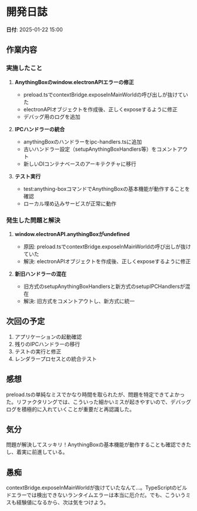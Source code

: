 # 開発日誌

**日付**: 2025-01-22 15:00

## 作業内容

### 実施したこと
1. **AnythingBoxのwindow.electronAPIエラーの修正**
   - preload.tsでcontextBridge.exposeInMainWorldの呼び出しが抜けていた
   - electronAPIオブジェクトを作成後、正しくexposeするように修正
   - デバッグ用のログを追加

2. **IPCハンドラーの統合**
   - anythingBoxのハンドラーをipc-handlers.tsに追加
   - 古いハンドラー設定（setupAnythingBoxHandlers等）をコメントアウト
   - 新しいDIコンテナベースのアーキテクチャに移行

3. **テスト実行**
   - test:anything-boxコマンドでAnythingBoxの基本機能が動作することを確認
   - ローカル埋め込みサービスが正常に動作

### 発生した問題と解決
1. **window.electronAPI.anythingBoxがundefined**
   - 原因: preload.tsでcontextBridge.exposeInMainWorldの呼び出しが抜けていた
   - 解決: electronAPIオブジェクトを作成後、正しくexposeするように修正

2. **新旧ハンドラーの混在**
   - 旧方式のsetupAnythingBoxHandlersと新方式のsetupIPCHandlersが混在
   - 解決: 旧方式をコメントアウトし、新方式に統一

## 次回の予定

1. アプリケーションの起動確認
2. 残りのIPCハンドラーの移行
3. テストの実行と修正
4. レンダラープロセスとの統合テスト

## 感想

preload.tsの単純なミスでかなり時間を取られたが、問題を特定できてよかった。リファクタリングでは、こういった細かいミスが起きやすいので、デバッグログを積極的に入れていくことが重要だと再認識した。

## 気分

問題が解決してスッキリ！AnythingBoxの基本機能が動作することも確認できたし、着実に前進している。

## 愚痴

contextBridge.exposeInMainWorldが抜けていたなんて...。TypeScriptのビルドエラーでは検出できないランタイムエラーは本当に厄介だ。でも、こういうミスも経験値になるから、次は気をつけよう。